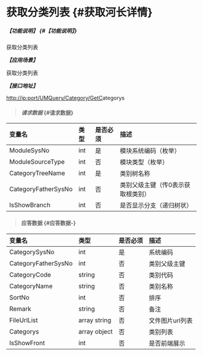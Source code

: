 # 获取分类列表 {#获取河长详情}

##### _【功能说明】_ {#【功能说明】}

获取分类列表

_**【应用场景】**_

获取分类列表

_**【接口地址】**_

[http://ip:port/UMQuery/Category/GetC](http://ip:port/HMQuery/RiverMaster/GetRiverMasterByRiverMasterSysNo)ategorys

> #### _请求数据_ {#请求数据}

| 变量名 | 类型 | 是否必须 | 描述 |
| :--- | :--- | :--- | :--- |
| ModuleSysNo | int | 是 | 模块系统编码（枚举） |
| ModuleSourceType | int | 否 | 模块类型（枚举） |
| CategoryTreeName | int | 是 | 类别树名称 |
| CategoryFatherSysNo | int | 否 | 类别父级主键（传0表示获取根类别） |
| IsShowBranch | int | 否 | 是否显示分支（递归树状） |

> #### 应答数据 {#应答数据-}

| 变量名 | 类型 | 是否必须 | 描述 |
| :--- | :--- | :--- | :--- |
| CategorySysNo | int | 是 | 系统编码 |
| CategoryFatherSysNo | int | 否 | 类别父级主键 |
| CategoryCode | string | 否 | 类别代码 |
| CategoryName | string | 否 | 类别名称 |
| SortNo | int | 否 | 排序 |
| Remark | string | 否 | 备注 |
| FileUrlList | array string | 否 | 文件图片url列表 |
| Categorys | array object | 否 | 类别列表 |
| IsShowFront | int | 否 | 是否前端展示 |




